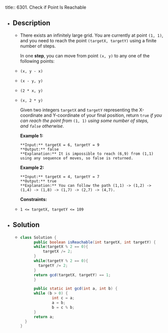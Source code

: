 title:: 6301. Check if Point Is Reachable

- ## Description
	- There exists an infinitely large grid. You are currently at point `(1, 1)`, and you need to reach the point `(targetX, targetY)` using a finite number of steps.
	  
	  In one **step**, you can move from point `(x, y)` to any one of the following points:
	- `(x, y - x)`
	- `(x - y, y)`
	- `(2 * x, y)`
	- `(x, 2 * y)`
	  
	  Given two integers `targetX` and `targetY` representing the X-coordinate and Y-coordinate of your final position, return `true` *if you can reach the point from* `(1, 1)` *using some number of steps, and *`false`* otherwise*.
	  
	  
	  
	  **Example 1:**
	  
	  ```
	  **Input:** targetX = 6, targetY = 9
	  **Output:** false
	  **Explanation:** It is impossible to reach (6,9) from (1,1) using any sequence of moves, so false is returned.
	  ```
	  
	  **Example 2:**
	  
	  ```
	  **Input:** targetX = 4, targetY = 7
	  **Output:** true
	  **Explanation:** You can follow the path (1,1) -> (1,2) -> (1,4) -> (1,8) -> (1,7) -> (2,7) -> (4,7).
	  ```
	  
	  
	  
	  **Constraints:**
	- `1 <= targetX, targetY <= 109`
- ## Solution
	- ```java
	  class Solution {
	    	public boolean isReachable(int targetX, int targetY) {
	      	while(targetX % 2 == 0){
	        	targetX /= 2;
	      	}
	      	while(targetY % 2 == 0){
	  	      targetY /= 2;
	      	}
	      	return gcd(targetX, targetY) == 1;
	    	}
	  
	    	public static int gcd(int a, int b) {
	      	while (b > 0) {
	        		int c = a;
	        		a = b;
	        		b = c % b;
	      	}
	      	return a;
	    }
	  }
	  ```